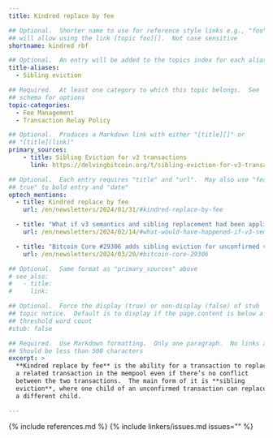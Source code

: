 ```yaml
---
title: Kindred replace by fee

## Optional.  Shorter name to use for reference style links e.g., "foo"
## will allow using the link [topic foo][].  Not case sensitive
shortname: kindred rbf

## Optional.  An entry will be added to the topics index for each alias
title-aliases:
  - Sibling eviction

## Required.  At least one category to which this topic belongs.  See
## schema for options
topic-categories:
  - Fee Management
  - Transaction Relay Policy

## Optional.  Produces a Markdown link with either "[title][]" or
## "[title](link)"
primary_sources:
    - title: Sibling Eviction for v3 transactions
      link: https://delvingbitcoin.org/t/sibling-eviction-for-v3-transactions/472

## Optional.  Each entry requires "title" and "url".  May also use "feature:
## true" to bold entry and "date"
optech_mentions:
  - title: Kindred replace by fee
    url: /en/newsletters/2024/01/31/#kindred-replace-by-fee

  - title: "What if v3 semantics and sibling replacement had been applied to anchor outputs a year ago?"
    url: /en/newsletters/2024/02/14/#what-would-have-happened-if-v3-semantics-had-been-applied-to-anchor-outputs-a-year-ago

  - title: "Bitcoin Core #29306 adds sibling eviction for unconfirmed v3 transaction children"
    url: /en/newsletters/2024/03/20/#bitcoin-core-29306

## Optional.  Same format as "primary_sources" above
# see_also:
#   - title:
#     link:

## Optional.  Force the display (true) or non-display (false) of stub
## topic notice.  Default is to display if the page.content is below a
## threshold word count
#stub: false

## Required.  Use Markdown formatting.  Only one paragraph.  No links allowed.
## Should be less than 500 characters
excerpt: >
  **Kindred replace by fee** is the ability for a transaction to replace
  a related transaction in the mempool even if there’s no conflict
  between the two transactions.  The main form of it is **sibling
  eviction**, where one child of an unconfirmed transaction can replace
  a different child.

---
```


{% include references.md %}
{% include linkers/issues.md issues="" %}
